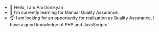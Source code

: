 - 👋 Hello, I am Ani Donikyan
- 🌱 I’m currently learning for Manual Quality Assurance.
- 📫 I am looking for an opportunity for realization as Quality Assurance. I have a good knowledge of PHP and JavaScripts

<!---
donikyan1/donikyan1 is a ✨ special ✨ repository because its `README.md` (this file) appears on your GitHub profile.
You can click the Preview link to take a look at your changes.
--->
